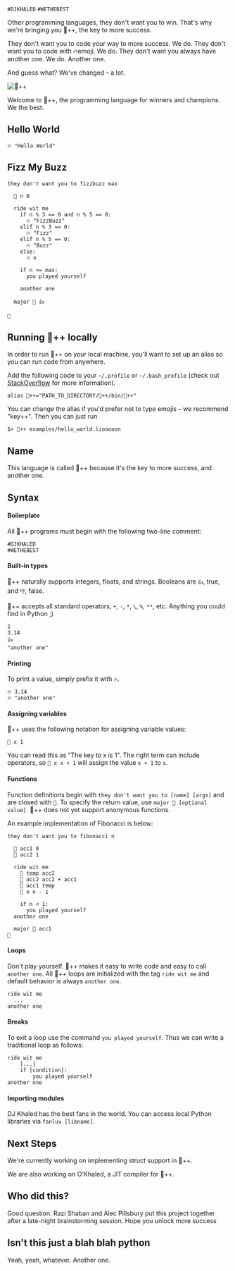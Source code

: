 `#DJKHALED`
`#WETHEBEST`

Other programming languages, they don't want you to win. That's why we're bringing you :key:++, the key to more success.

They don't want you to code your way to more success. We do. They don't want you to code with 🔥emoji. We do. They don't want you always have another one. We do. Another one. 

And guess what? We've changed – a lot. 

![:key:++](https://i.ytimg.com/vi/GNtRgxJJyVw/maxresdefault.jpg)

Welcome to 🔑++, the programming language for winners and champions. We the best.

## Hello World
```
🔥 "Hello World"
```


## Fizz My Buzz

```
they don't want you to fizzbuzz max
  
  🔑 n 0
  
  ride wit me
    if n % 3 == 0 and n % 5 == 0:
      🔥 "FizzBuzz"
    elif n % 3 == 0:
      🔥 "Fizz"
    elif n % 5 == 0:
      🔥 "Buzz"
    else:
      🔥 n

    if n >= max:
      you played yourself
    
    another one

  major 🔑 👍

🙏
```

## Running 🔑++ locally

In order to run 🔑++ on your local machine, you'll want to set up an alias so you can run code from anywhere.

Add the following code to your `~/.profile` or `~/.bash_profile` (check out [StackOverflow](http://stackoverflow.com/a/8967864/4283301) for more information).

```
alias 🔑++="PATH_TO_DIRECTORY/🔑++/bin/🔑++"
```

You can change the alias if you'd prefer not to type emojis – we recommend "key++". Then you can just run

```
$> 🔑++ examples/hello_world.liooooon
```

## Name
This language is called :key:++ because it's the key to more success, and another one.

## Syntax


#### Boilerplate
All :key:++ programs must begin with the following two-line comment:

```
#DJKHALED
#WETHEBEST
```


#### Built-in types
:key:++ naturally supports integers, floats, and strings. Booleans are `👍`, true, and `👎`, false. 

:key:++ accepts all standard operators, `+`, `-`, `*`, `\`, `%`, `**`, etc. Anything you could find in Python ;)

```
1
3.14
👍
"another one"
```

#### Printing
To print a value, simply prefix it with `🔥`.

```
🔥 3.14
🔥 "another one"
```


#### Assigning variables
:key:++ uses the following notation for assigning variable values:

```
🔑 x 1
```

You can read this as "The key to x is 1". The right term can include operators, so `🔑 x x + 1` will assign the value `x + 1` to `x`. 

#### Functions
Function definitions begin with `they don't want you to [name] [args]` and are closed with `🙏`. To specify the return value, use `major 🔑 [optional value]`. :key:++ does not yet support anonymous functions.

An example implementation of Fibonacci is below:

```
they don't want you to fibonacci n
  
  🔑 acc1 0
  🔑 acc2 1

  ride wit me
    🔑 temp acc2
    🔑 acc2 acc2 + acc1
    🔑 acc1 temp
    🔑 n n - 1

    if n < 1: 
      you played yourself
  another one

  major 🔑 acc1 
🙏
```


#### Loops
Don't play yourself. :key:++ makes it easy to write code and easy to call `another one`. All :key:++ loops are initialized with the tag `ride wit me` and default behavior is always `another one`.

```
ride wit me
  ...
another one
```

#### Breaks
To exit a loop use the command `you played yourself`. Thus we can write a traditional loop as follows:

```
ride wit me
	[...]
	if [condition]:
		you played yourself
another one
```

#### Importing modules
DJ Khaled has the best fans in the world. You can access local Python libraries via `fanluv [libname]`.


## Next Steps

We're currently working on implementing struct support in :key:++. 

We are also working on O'Khaled, a JIT compiler for 🔑++.


## Who did this?

Good question. Razi Shaban and Alec Pillsbury put this project together after a late-night brainstorming session. Hope you unlock more success

## Isn't this just a blah blah python

Yeah, yeah, whatever. Another one.
